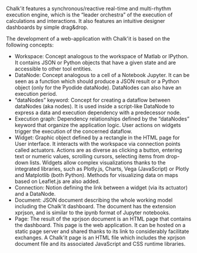 Chalk'it features a synchronous/reactive real-time and multi-rhythm execution engine, which is the “leader orchestra” of the execution of calculations and interactions. It also features an intuitive designer dashboards by simple drag&drop.

The development of a web-application with Chalk'it is based on the following concepts:

- Workspace: Concept analogous to the workspace of Matlab or IPython. It contains JSON or Python objects that have a given state and are accessible to other tool entities.
- DataNode: Concept analogous to a cell of a Notebook Jupyter. It can be seen as a function which should produce a JSON result or a Python object (only for the Pyodide dataNode). DataNodes can also have an execution period.
- “dataNodes” keyword: Concept for creating a dataflow between dataNodes (aka nodes). It is used inside a script-like DataNode to express a data and execution dependency with a predecessor node.
- Execution graph: Dependency relationships defined by the “dataNodes” keyword that organize the application logic. User actions on widgets trigger the execution of the concerned dataflow.
- Widget: Graphic object defined by a rectangle in the HTML page for User interface. It interacts with the workspace via connection points called actuators. Actions are as diverse as clicking a button, entering text or numeric values, scrolling cursors, selecting items from drop-down lists. Widgets allow complex visualizations thanks to the integrated libraries, such as Plotly.js, Charts, Vega (JavaScript) or Plotly and Matplotlib (both Python). Methods for visualizing data on maps based on Leaflet.js are also added.
- Connection: Notion defining the link between a widget (via its actuator) and a DataNode.
- Document: JSON document describing the whole working model including the Chalk'it dashboard. The document has the extension xprjson, and is similar to the ipynb format of Jupyter notebooks.
- Page: The result of the xprjson document is an HTML page that contains the dashboard. This page is the web application. It can be hosted on a static page server and shared thanks to its link to considerably facilitate exchanges. A Chalk'it page is an HTML file which includes the xprjson document file and its associated JavaScript and CSS runtime libraries.
